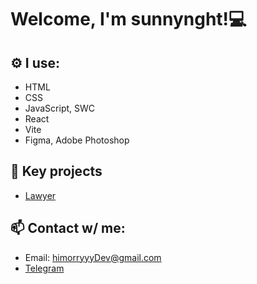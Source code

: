 # Welcome, I'm sunnynght!💻

## ⚙️ I use:
- HTML
- CSS
- JavaScript, SWC
- React
- Vite
- Figma, Adobe Photoshop

## 🌟 Key projects
- [Lawyer](https://github.com/himorryyyDev/Lawyer)

## 📫 Contact w/ me:
- Email: himorryyyDev@gmail.com
- [Telegram](https://t.me/himorryyyDev)
